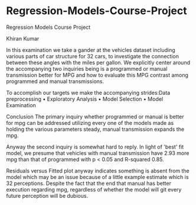 # Regression-Models-Course-Project
Regression Models Course Project

Khiran Kumar

In this examination we take a gander at the vehicles dataset including various parts of car structure for 32 cars, to investigate the connection between these angles with the miles per gallon. We explicitly center around the accompanying two inquiries being is a programmed or manual transmission better for MPG and how to evaluate this MPG contrast among programmed and manual transmissions. 

To accomplish our targets we make the accompanying strides:Data preprocessing
•	Exploratory Analysis
•	Model Selection
•	Model Examination

Conclusion
The primary inquiry whether programmed or manual is better for mpg can be addressed utilizing every one of the models made as holding the various parameters steady, manual transmission expands the mpg. 

Anyway the second inquiry is somewhat hard to reply. In light of 'best' fit model, we presume that vehicles with manual transmission have 2.93 more mpg than that of programmed with p < 0.05 and R-squared 0.85. 

Residuals versus Fitted plot anyway indicates something is absent from the model which may be an issue because of a little example estimate which is 32 perceptions. Despite the fact that the end that manual has better execution regarding mpg, regardless of whether the model will git every future perception will be dubious.

